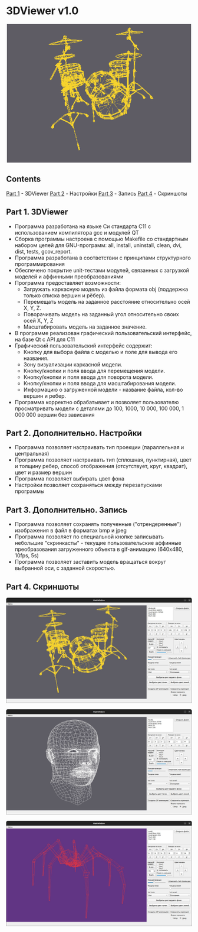 # 3DViewer v1.0

<div id="header" align="center">
  <img src="media/drums.gif" width="500"/>
</div>

## Contents

[Part 1](#part-1-3dviewer) - 3DViewer
[Part 2](#part-2-дополнительно-настройки) - Настройки 
[Part 3](#part-3-дополнительно-запись) - Запись
[Part 4](#part-4-скриншоты) - Скриншоты
    
## Part 1. 3DViewer

- Программа разработана на языке Си стандарта C11 с использованием компилятора gcc и модулей QT
- Сборка программы настроена с помощью Makefile со стандартным набором целей для GNU-программ: all, install, uninstall, clean, dvi, dist, tests, gcov_report.
- Программа разработана в соответствии с принципами структурного программирования
- Обеспечено покрытие unit-тестами модулей, связанных с загрузкой моделей и аффинными преобразованиями
- Программа предоставляет возможности:
    - Загружать каркасную модель из файла формата obj (поддержка только списка вершин и рёбер).
    - Перемещать модель на заданное расстояние относительно осей X, Y, Z.
    - Поворачивать модель на заданный угол относительно своих осей X, Y, Z
    - Масштабировать модель на заданное значение.
- В программе реализован графический пользовательский интерфейс, на базе Qt с API для C11
- Графический пользовательский интерфейс содержит:
    - Кнопку для выбора файла с моделью и поле для вывода его названия.
    - Зону визуализации каркасной модели.
    - Кнопку/кнопки и поля ввода для перемещения модели. 
    - Кнопку/кнопки и поля ввода для поворота модели. 
    - Кнопку/кнопки и поля ввода для масштабирования модели.  
    - Информацию о загруженной модели - название файла, кол-во вершин и ребер.
- Программа корректно обрабатывает и позволяет пользователю просматривать модели с деталями до 100, 1000, 10 000, 100 000, 1 000 000 вершин без зависания


## Part 2. Дополнительно. Настройки

 - Программа позволяет настраивать тип проекции (параллельная и центральная)
 - Программа позволяет настраивать тип (сплошная, пунктирная), цвет и толщину ребер, способ отображения (отсутствует, круг, квадрат), цвет и размер вершин
 - Программа позволяет выбирать цвет фона
 - Настройки позволяет сохраняться между перезапусками программы

 ## Part 3. Дополнительно. Запись

 - Программа позволяет сохранять полученные ("отрендеренные") изображения в файл в форматах bmp и jpeg
 - Программа позволяет по специальной кнопке записывать небольшие "скринкасты" - текущие пользовательские аффинные преобразования загруженного объекта в gif-анимацию (640x480, 10fps, 5s)
 - Программа позволяет заставить модель вращаться вокруг выбранной оси, с заданной скоростью.
 
 
 ## Part 4. Скриншоты
 
![Барабаны](media/drums.jpeg)
 
![Голова](media/head.jpeg)

![Паук](media/spider.jpg)



